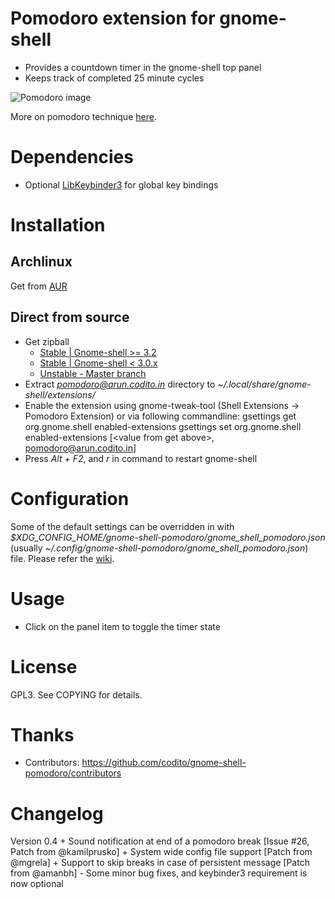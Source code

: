 # Pomodoro extension for gnome-shell
- Provides a countdown timer in the gnome-shell top panel
- Keeps track of completed 25 minute cycles

![Pomodoro image](https://a248.e.akamai.net/assets.github.com/img/e17034eeea5dbdeb4bd20fa280201246498ae669/687474703a2f2f692e696d6775722e636f6d2f3963474e4d2e706e67)

More on pomodoro technique [here](http://www.pomodorotechnique.com).

# Dependencies
- Optional [LibKeybinder3](https://github.com/engla/keybinder/tree/keybinder-3.0) for global key bindings

# Installation
## Archlinux
Get from [AUR](http://aur.archlinux.org/packages.php?ID=49967)

## Direct from source
- Get zipball 
    * [Stable | Gnome-shell >= 3.2](https://github.com/codito/gnome-shell-pomodoro/zipball/0.4)
    * [Stable | Gnome-shell < 3.0.x](https://github.com/codito/gnome-shell-pomodoro/zipball/0.2)
    * [Unstable - Master branch](https://github.com/codito/gnome-shell-pomodoro/zipball/master)
- Extract *pomodoro@arun.codito.in* directory to *~/.local/share/gnome-shell/extensions/*
- Enable the extension using gnome-tweak-tool (Shell Extensions -> Pomodoro Extension) or via following commandline:
        gsettings get org.gnome.shell enabled-extensions
        gsettings set org.gnome.shell enabled-extensions [&lt;value from get above&gt;, pomodoro@arun.codito.in]
- Press *Alt + F2*, and *r* in command to restart gnome-shell

# Configuration
Some of the default settings can be overridden in with *$XDG_CONFIG_HOME/gnome-shell-pomodoro/gnome_shell_pomodoro.json* 
(usually *~/.config/gnome-shell-pomodoro/gnome_shell_pomodoro.json*) file. Please refer the [wiki](https://github.com/codito/gnome-shell-pomodoro/wiki/Configuration).

# Usage
- Click on the panel item to toggle the timer state

# License
GPL3. See COPYING for details.

# Thanks
- Contributors: https://github.com/codito/gnome-shell-pomodoro/contributors

# Changelog
Version 0.4
    + Sound notification at end of a pomodoro break [Issue #26, Patch from @kamilprusko]
    + System wide config file support [Patch from @mgrela]
    + Support to skip breaks in case of persistent message [Patch from @amanbh]
    - Some minor bug fixes, and keybinder3 requirement is now optional
